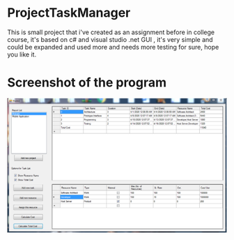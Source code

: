 # ProjectTaskManager
This is small project that i've created as an assignment before in college course, it's based on c# and visual studio .net GUI 
, it's very simple and could be expanded and used more and needs more testing for sure, hope you like it.

# Screenshot of the program
![screenshot_of_the_program](https://raw.githubusercontent.com/ahmadim98/ProjectTaskManager/master/ProjectTaskManager_Test.PNG)
